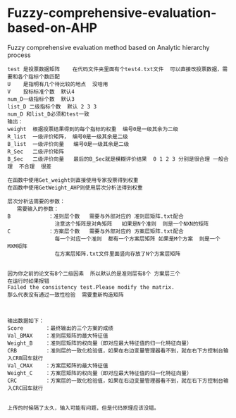 # Fuzzy-comprehensive-evaluation-based-on-AHP
Fuzzy comprehensive evaluation method based on Analytic hierarchy process
    

    test 是投票数据矩阵    在代码文件夹里面有个test4.txt文件  可以直接改投票数据，需要和各个指标个数匹配
    U    是指明有几个待比较的地点  没啥用
    V    投标标准个数  默认4
    num_D一级指标个数  默认3
    list_D 二级指标个数  默认 2 3 3
    num_D 和list_D必须和test一致
    输出：
    weight  根据投票结果得到的每个指标的权重  编号0是一级其余为二级
    R_list  一级评价矩阵， 编号0是一级其余是二级
    B_list  一级评价向量   编号0是一级其余是二级
    R_Sec   二级评价矩阵
    B_Sec   二级评价向量   最后的B_Sec就是模糊评价结果  0 1 2 3 分别是很合理 一般合理  不合理  很差
    
    在函数中使用Get_weight则直接使用专家投票得到权重
    在函数中使用GetWeight_AHP则使用层次分析法得到权重
    
    层次分析法需要的参数：
       需要输入的参数：
    B            ：准则层个数   需要与外部对应的 准则层矩阵.txt配合  
                   注意这个矩阵是对角矩阵   如果是N个准则  则是一个NXN的矩阵
    C            ：方案层个数   需要与外部对应的 方案层矩阵.txt配合
                   每一个对应一个准则  都有一个方案层矩阵 如果是M个方案  则是一个MXM矩阵
                   在方案层矩阵.txt文件里面竖向存放了N个方案层矩阵
    
    
    因为你之前的论文有8个二级因素  所以默认的是准则层有8个 方案层三个     
    在运行时如果报错
    Failed the consistency test.Please modify the matrix.    
    那么代表没有通过一致性检验  需要重新构造矩阵 



    输出数据如下：
    Score       ：最终输出的三个方案的成绩
    Val_BMAX    ：准则层矩阵的最大特征值
    Weight_B    ：准则层矩阵的权向量（即对应最大特征值的归一化特征向量）
    CRB         ：准则层的一致化检验值，如果在右边变量管理器看不到，就在右下方控制台输入CRB回车就行
    Val_CMAX    ：方案层矩阵的最大特征值
    Weight_C    ：方案层矩阵的权向量（即对应最大特征值的归一化特征向量）
    CRC         ：方案层的一致化检验值，如果在右边变量管理器看不到，就在右下方控制台输入CRC回车就行
    
    
    上传的时候隔了太久，输入可能有问题，但是代码原理应该没错。

